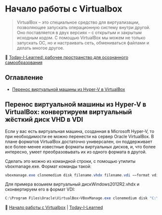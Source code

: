 Начало работы с Virtualbox
==========================

> VirtualBox – это специальное средство для виртуализации, позволяющее запускать операционную систему внутри другой. Оно поставляется в двух версиях – с открытым и закрытым исходным кодом. С помощью VirtualBox мы можем не только запускать ОС, но и настраивать сеть, обмениваться файлами и делать многое другое.

📖 [Today-I-Learned: рабочее пространство для осознанного самообразования](/README.md#til-today-i-learnedсегодня-я-узнал-вот-что)

Оглавление
----------

- [Перенос виртуальной машины из Hyper-V в VirtualBox](#перенос-виртуальной-машины-из-hyper-v-в-virtualbox-конвертируем-виртуальный-жёсткий-диск-vhd-в-vdi)

Перенос виртуальной машины из Hyper-V в VirtualBox: конвертируем виртуальный жёсткий диск VHD в VDI
---------------------------------------------------------------------------------------------------

Если у вас есть виртуальная машина, созданная в Microsoft Hyper-V, то при необходимости ее можно перенести на сервер Oracle VirtualBox. В плане форматов VirtualBox достаточно универсален, он поддерживает все более-менее известные форматы виртуальных дисков, и, что более интересно, умеет преобразовывать их из одного формата в другой.

Сделать это можно из командной строки, с помощью утилиты vboxmanage.exe. Формат команды такой:

```powershell
vboxmanage.exe clonemedium disk filename.vhdx filename.vdi −−format vdi
```

Для примера возьмем виртуальный дискWindows2012R2.vhdx и сконвертируем его в формат VDI:

```powershell
C:\Program Files\Oracle\VirtualBox>VBoxManage.exe clonemedium disk "C:\VMs\Windows2012R2.vhdx" C:\VMs\Windows2012R2.vdi --format vdi
```

📖 [Начало работы с Virtualbox](#оглавление) | [Today-I-Learned](/README.md#til-today-i-learnedсегодня-я-узнал-вот-что)
